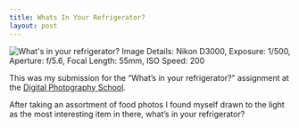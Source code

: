 ```yaml
---
title: Whats In Your Refrigerator?
layout: post
---
```


![What's in your refrigerator?](http://www.waynemoir.com/wp-content/uploads/2010/07/fridge.jpg) 
Image Details: Nikon D3000, Exposure: 1/500, Aperture: f/5.6, Focal Length: 55mm, ISO Speed: 200

This was my submission for the “What’s in your refrigerator?” assignment at the [Digital Photography School](http://digital-photography-school.com/forum/digital-photography-assignments/125858-assignment-whats-your-refrigerator-july-14-28-a.html).

After taking an assortment of food photos I found myself drawn to the light as the most interesting item in there, what’s in your refrigerator?